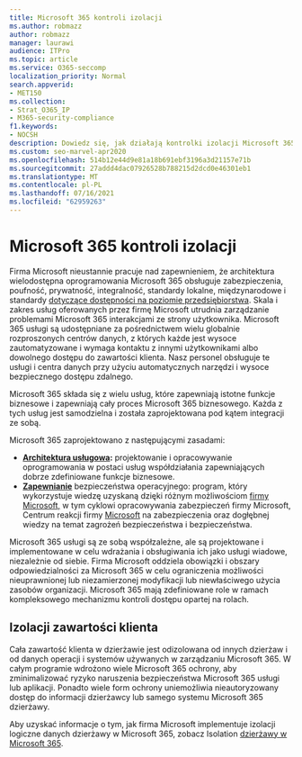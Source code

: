 ```yaml
---
title: Microsoft 365 kontroli izolacji
ms.author: robmazz
author: robmazz
manager: laurawi
audience: ITPro
ms.topic: article
ms.service: O365-seccomp
localization_priority: Normal
search.appverid:
- MET150
ms.collection:
- Strat_O365_IP
- M365-security-compliance
f1.keywords:
- NOCSH
description: Dowiedz się, jak działają kontrolki izolacji Microsoft 365, pozwalając na współużytkowanie usług lub pozostawanie w miejscu w razie potrzeby.
ms.custom: seo-marvel-apr2020
ms.openlocfilehash: 514b12e44d9e81a18b691ebf3196a3d21157e71b
ms.sourcegitcommit: 27addd4dac07926528b788215d2dcd0e46301eb1
ms.translationtype: MT
ms.contentlocale: pl-PL
ms.lasthandoff: 07/16/2021
ms.locfileid: "62959263"
---
```

# <a name="microsoft-365-isolation-controls"></a>Microsoft 365 kontroli izolacji 

Firma Microsoft nieustannie pracuje nad zapewnieniem, że architektura wielodostępna oprogramowania Microsoft 365 obsługuje zabezpieczenia, poufność, prywatność, integralność, standardy lokalne, międzynarodowe i standardy [dotyczące dostępności na poziomie przedsiębiorstwa](https://www.microsoft.com/TrustCenter/Compliance?service=Office#Icons). Skala i zakres usług oferowanych przez firmę Microsoft utrudnia zarządzanie problemami Microsoft 365 interakcjami ze strony użytkownika. Microsoft 365 usługi są udostępniane za pośrednictwem wielu globalnie rozproszonych centrów danych, z których każde jest wysoce zautomatyzowane i wymaga kontaktu z innymi użytkownikami albo dowolnego dostępu do zawartości klienta. Nasz personel obsługuje te usługi i centra danych przy użyciu automatycznych narzędzi i wysoce bezpiecznego dostępu zdalnego. 

Microsoft 365 składa się z wielu usług, które zapewniają istotne funkcje biznesowe i zapewniają cały proces Microsoft 365 biznesowego. Każda z tych usług jest samodzielna i została zaprojektowana pod kątem integracji ze sobą.

Microsoft 365 zaprojektowano z następującymi zasadami:

 - **[Architektura usługowa](/previous-versions/aa480021(v=msdn.10)):** projektowanie i opracowywanie oprogramowania w postaci usług współdziałania zapewniających dobrze zdefiniowane funkcje biznesowe.
 - **[Zapewnianie](https://www.microsoft.com/download/details.aspx?id=40872)** bezpieczeństwa operacyjnego: program, który wykorzystuje wiedzę uzyskaną dzięki różnym możliwościom [firmy Microsoft,](https://www.microsoft.com/sdl/default.aspx) w tym cyklowi opracowywania zabezpieczeń firmy Microsoft, Centrum reakcji firmy [Microsoft](https://technet.microsoft.com/library/dn440717.aspx) na zabezpieczenia oraz dogłębnej wiedzy na temat zagrożeń bezpieczeństwa i bezpieczeństwa.

Microsoft 365 usługi są ze sobą współzależne, ale są projektowane i implementowane w celu wdrażania i obsługiwania ich jako usługi wiadowe, niezależnie od siebie. Firma Microsoft oddziela obowiązki i obszary odpowiedzialności za Microsoft 365 w celu ograniczenia możliwości nieuprawnionej lub niezamierzonej modyfikacji lub niewłaściwego użycia zasobów organizacji. Microsoft 365 mają zdefiniowane role w ramach kompleksowego mechanizmu kontroli dostępu opartej na rolach.

## <a name="customer-content-isolation"></a>Izolacji zawartości klienta

Cała zawartość klienta w dzierżawie jest odizolowana od innych dzierżaw i od danych operacji i systemów używanych w zarządzaniu Microsoft 365. W całym programie wdrożono wiele Microsoft 365 ochrony, aby zminimalizować ryzyko naruszenia bezpieczeństwa Microsoft 365 usługi lub aplikacji. Ponadto wiele form ochrony uniemożliwia nieautoryzowany dostęp do informacji dzierżawcy lub samego systemu Microsoft 365 dzierżawy.

Aby uzyskać informacje o tym, jak firma Microsoft implementuje izolacji logiczne danych dzierżawy w Microsoft 365, zobacz Isolation [dzierżawy w Microsoft 365](microsoft-365-tenant-isolation-overview.md).
